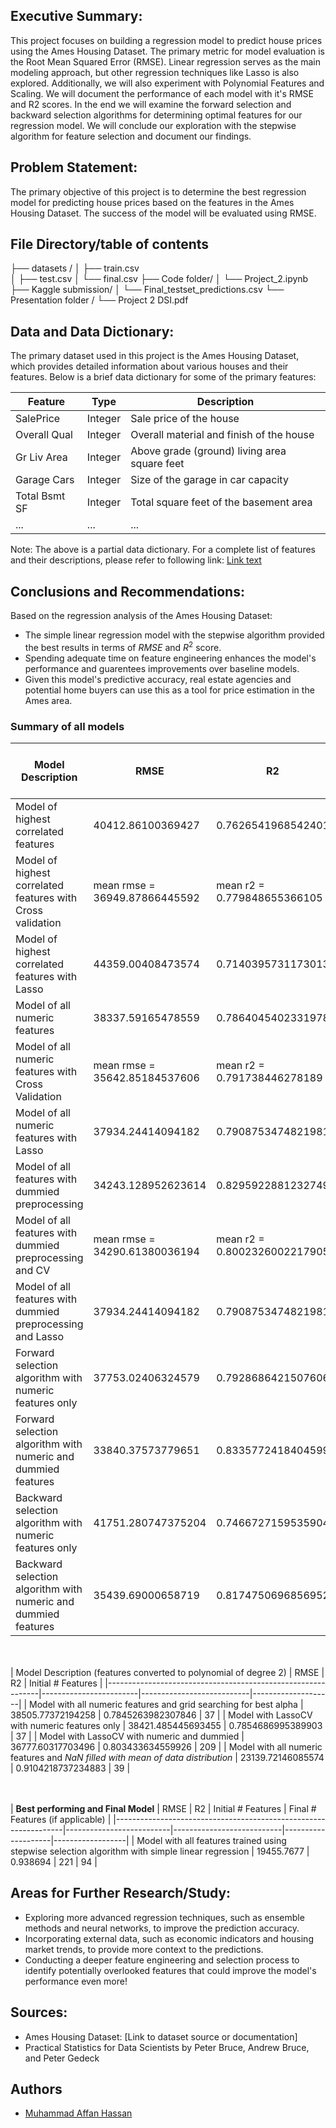 ## Executive Summary:

This project focuses on building a regression model to predict house prices using the Ames Housing Dataset. The primary metric for model evaluation is the Root Mean Squared Error (RMSE). Linear regression serves as the main modeling approach, but other regression techniques like Lasso is also explored. Additionally, we will also experiment with Polynomial Features and Scaling. We will document the performance of each model with it's RMSE and R2 scores. In the end we will examine the forward selection and backward selection algorithms for determining optimal features for our regression model. We will conclude our exploration with the stepwise algorithm for feature selection and document our findings.

## Problem Statement:
The primary objective of this project is to determine the best regression model for predicting house prices based on the features in the Ames Housing Dataset. The success of the model will be evaluated using RMSE.


## File Directory/table of contents

├── datasets /
│   ├── train.csv          
│   ├── test.csv 
│   └── final.csv 
├── Code folder/
│   └── Project_2.ipynb  
├── Kaggle submission/
│   └── Final_testset_predictions.csv 
└── Presentation folder /
    └── Project 2 DSI.pdf



## Data and Data Dictionary:

The primary dataset used in this project is the Ames Housing Dataset, which provides detailed information about various houses and their features. Below is a brief data dictionary for some of the primary features:

| Feature             | Type     | Description |
|---------------------|----------|-------------|
| SalePrice           | Integer  | Sale price of the house |
| Overall Qual        | Integer  | Overall material and finish of the house |
| Gr Liv Area         | Integer  | Above grade (ground) living area square feet |
| Garage Cars         | Integer  | Size of the garage in car capacity |
| Total Bsmt SF       | Integer  | Total square feet of the basement area |
| ...                 | ...      | ... |

Note: The above is a partial data dictionary. For a complete list of features and their descriptions, please refer to following  link: [Link text](https://jse.amstat.org/v19n3/decock/DataDocumentation.txt)


## Conclusions and Recommendations:

Based on the regression analysis of the Ames Housing Dataset:

- The simple linear regression model with the stepwise algorithm provided the best results in terms of $RMSE$ and $R^2$ score.
- Spending adequate time on feature engineering enhances the model's performance and guarentees improvements over baseline models.
- Given this model's predictive accuracy, real estate agencies and potential home buyers can use this as a tool for price estimation in the Ames area.

### Summary of all models

| Model Description                                               | RMSE                     | R2                        | Initial # Features | Final # Features (if applicable) |
|-----------------------------------------------------------------|--------------------------|---------------------------|--------------------|------------------|
| Model of highest correlated features                            | 40412.86100369427        | 0.7626541968542401        | 10                 | -                |
| Model of highest correlated features with Cross validation      | mean rmse = 36949.87866445592 | mean r2 = 0.779848655366105 | 10             | -                |
| Model of highest correlated features with Lasso                 | 44359.00408473574        | 0.7140395731173013        | 10                 | -                |
| Model of all numeric features                                   | 38337.59165478559        | 0.7864045402331978        | 37                 | -                |
| Model of all numeric features with Cross Validation             | mean rmse = 35642.85184537606 | mean r2 = 0.791738446278189 | 37            | -                |
| Model of all numeric features with Lasso                        | 37934.24414094182        | 0.7908753474821981        | 37                 | -                |
| Model of all features with dummied preprocessing                | 34243.128952623614       | 0.8295922881232749        | 209                | -                |
| Model of all features with dummied preprocessing and CV         | mean rmse = 34290.61380036194 | mean r2 = 0.8002326002217905 | 209          | -                |
| Model of all features with dummied preprocessing and Lasso     | 37934.24414094182        | 0.7908753474821981        | 209                | -                |
| Forward selection algorithm with numeric features only         | 37753.02406324579        | 0.7928686421507606        | 37                 | 33               |
| Forward selection algorithm with numeric and dummied features  | 33840.37573779651        | 0.8335772418404599        | 209                | 120              |
| Backward selection algorithm with numeric features only        | 41751.280747375204       | 0.7466727159535904        | 209                | 36               |
| Backward selection algorithm with numeric and dummied features | 35439.69000658719        | 0.8174750696856952        | 209                | 208                |

<br></br>
| Model Description (features converted to polynomial of degree 2)                                           | RMSE                   | R2                        | Initial # Features |
|-------------------------------------------------------------|------------------------|---------------------------|--------------------|
| Model with all numeric features and grid searching for best alpha | 38505.77372194258      | 0.7845263982307846        | 37                 |
| Model with LassoCV with numeric features only               | 38421.485445693455     | 0.7854686995389903        | 37                 |
| Model with LassoCV with numeric and dummied                 | 36777.60317703496     | 0.803433634559926        | 209                 |
| Model with all numeric features and *NaN filled with mean of data distribution*    | 23139.72146085574      | 0.9104218737234883        | 39                 |
 
<br></br>
| **Best performing and Final Model**                                               | RMSE                     | R2                        | Initial # Features | Final # Features (if applicable) |
|-----------------------------------------------------------------|--------------------------|---------------------------|--------------------|------------------|
| Model with all features trained using stepwise selection algorithm with simple linear regression    | 19455.7677        | 0.938694        | 221                 | 94                |

## Areas for Further Research/Study:

- Exploring more advanced regression techniques, such as ensemble methods and neural networks, to improve the prediction accuracy.
- Incorporating external data, such as economic indicators and housing market trends, to provide more context to the predictions.
- Conducting a deeper feature engineering and selection process to identify potentially overlooked features that could improve the model's performance even more!

## Sources:

- Ames Housing Dataset: [Link to dataset source or documentation]
- Practical Statistics for Data Scientists by Peter Bruce, Andrew Bruce, and Peter Gedeck

## Authors
- [Muhammad Affan Hassan](hassan.affan@gmail.com)
